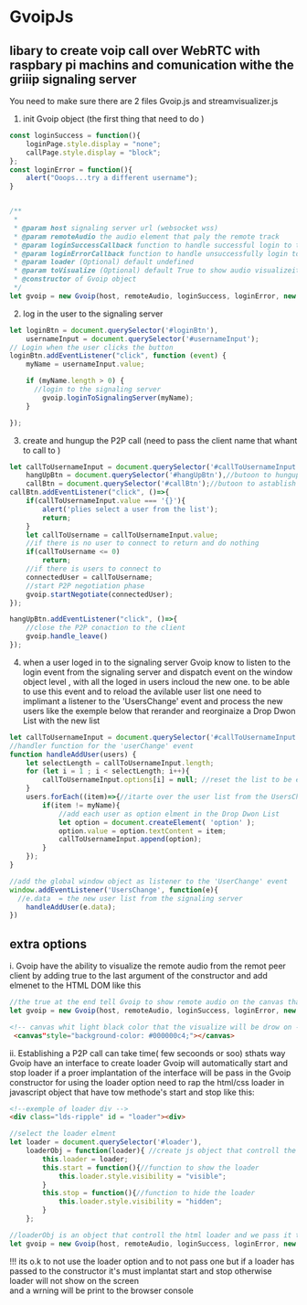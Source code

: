 # GvoipJs
## libary to create voip call over WebRTC with raspbary pi machins and comunication withe the griiip signaling server 
You need to make sure there are 2 files Gvoip.js and streamvisualizer.js

1. init Gvoip object (the first thing that need to do )
```javascript
const loginSuccess = function(){
    loginPage.style.display = "none";
    callPage.style.display = "block";
};
const loginError = function(){
    alert("Ooops...try a different username");
}


/**
 *
 * @param host signaling server url (websocket wss)
 * @param remoteAudio the audio element that paly the remote track
 * @param loginSuccessCallback function to handle successful login to the signaling server
 * @param loginErrorCallback function to handle unsuccessfully login to the signaling server
 * @param loader (Optional) default undefined 
 * @param toVisualize (Optional) default True to show audio visualizeition
 * @constructor of Gvoip object
 */
let gvoip = new Gvoip(host, remoteAudio, loginSuccess, loginError, new loaderObj(loader),true);
```
2. log in the user to the signaling server 
```javascript
let loginBtn = document.querySelector('#loginBtn'),
    usernameInput = document.querySelector('#usernameInput');
// Login when the user clicks the button
loginBtn.addEventListener("click", function (event) {
    myName = usernameInput.value;

    if (myName.length > 0) {
      //login to the signaling server
        gvoip.loginToSignalingServer(myName);
    }

});    
```

3. create and hungup the P2P call (need to pass the client name that whant to call to )

```javascript
let callToUsernameInput = document.querySelector('#callToUsernameInput'),//drope dwone list with a list of the loged in users
    hangUpBtn = document.querySelector('#hangUpBtn'),//butoon to hungup the call
    callBtn = document.querySelector('#callBtn');//butoon to astablish the call
callBtn.addEventListener("click", ()=>{
    if(callToUsernameInput.value === '{}'){
        alert('plies select a user from the list');
        return;
    }
    let callToUsername = callToUsernameInput.value;
    //if there is no user to connect to return and do nothing
    if(callToUsername <= 0)
        return;
    //if there is users to connect to
    connectedUser = callToUsername;
    //start P2P negotiation phase
    gvoip.startNegotiate(connectedUser);
});

hangUpBtn.addEventListener("click", ()=>{
    //close the P2P conaction to the client 
    gvoip.handle_leave()
});
```

4. when a user loged in to the signaling server Gvoip know to listen to the login event from the signaling server and dispatch event 
on the window object level , with all the loged in users incloud the new one.
to be able to use this event and to reload the avilable user list one need to implimant a listener to the 'UsersChange' event 
and process the new users like the exemple below that rerander and reorginaize a Drop Dwon List with the new list

```javascript
let callToUsernameInput = document.querySelector('#callToUsernameInput');
//handler function for the 'userChange' event
function handleAddUser(users) {
    let selectLength = callToUsernameInput.length;
    for (let i = 1 ; i < selectLength; i++){
        callToUsernameInput.options[i] = null; //reset the list to be empty
    }
    users.forEach((item)=>{//itarte over the user list from the UsersChange event
        if(item != myName){
            //add each user as option elment in the Drop Dwon List
            let option = document.createElement( 'option' );
            option.value = option.textContent = item;
            callToUsernameInput.append(option);
        }
    });
}

//add the global window object as listener to the 'UserChange' event
window.addEventListener('UsersChange', function(e){
  //e.data  = the new user list from the signaling server
    handleAddUser(e.data);
})
```

## extra options

i. Gvoip have the ability to visualize the remote audio from the remot peer client
by adding true to the last argument of the constructor and add <canvas> elmenet to the HTML DOM 
like this 
```javascript
//the true at the end tell Gvoip to show remote audio on the canvas that in the   DOM
let gvoip = new Gvoip(host, remoteAudio, loginSuccess, loginError, new loaderObj(loader),true);
```
```html
<!-- canvas whit light black color that the visualize will be drow on -->
 <canvas"style="background-color: #000000c4;"></canvas>
```

ii. Establishing a P2P call can take time( few secoonds or soo) sthats way Gvoip have an interface to create loader 
Gvoip will automatically start and stop loader if a proer implantation of the interface will be pass in the Gvoip constructor 
for using the loader option need to rap the html/css loader in javascript object that have tow methode's start and stop like this:
```html
<!--exemple of loader div -->
<div class="lds-ripple" id = "loader"><div>
```
```javascript
//select the loader elment
let loader = document.querySelector('#loader'),
    loaderObj = function(loader){ //create js object that controll the loader html elment and have stop and start functions !!!
        this.loader = loader;
        this.start = function(){//function to show the loader
            this.loader.style.visibility = "visible";
        }
        this.stop = function(){//function to hide the loader
            this.loader.style.visibility = "hidden";
        }
    };
```
```javascript
//loaderObj is an object that controll the html loader and we pass it to the Gviop object
let gvoip = new Gvoip(host, remoteAudio, loginSuccess, loginError, new loaderObj(loader),true);
```
!!! its o.k to not use the loader option and to not pass one
but if a loader has passed to the constructor it's must implantat start and stop otherwise loader will not show on the screen  
and a wrning will be print to the browser console 
